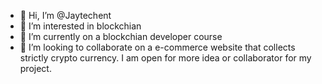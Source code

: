- 👋 Hi, I’m @Jaytechent
- 👀 I’m interested in blockchian
- 🌱 I’m currently on a blockchian developer course
- 💞️ I’m looking to collaborate on a e-commerce website that collects strictly crypto currency.
I am open for more idea or collaborator for my project.

<!---
Jaytechent/Jaytechent is a ✨ special ✨ repository because its `README.md` (this file) appears on your GitHub profile.
You can click the Preview link to take a look at your changes.
--->
